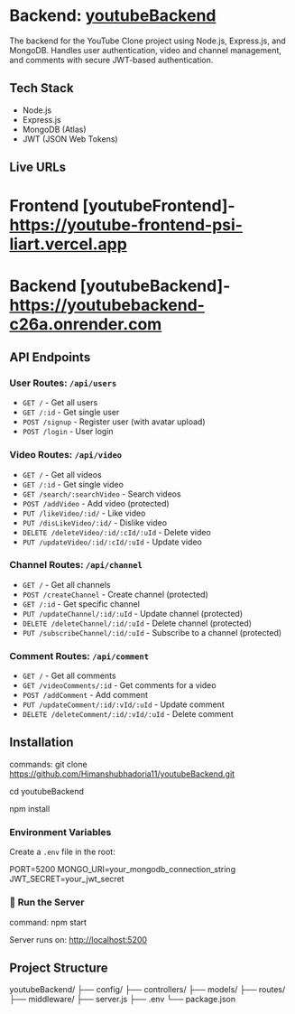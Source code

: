 # **Backend: [youtubeBackend](https://github.com/Himanshubhadoria11/youtubeBackend.git)**

The backend for the YouTube Clone project using Node.js, Express.js, and MongoDB. Handles user authentication, video and channel management, and comments with secure JWT-based authentication.

## Tech Stack
- Node.js
- Express.js
- MongoDB (Atlas)
- JWT (JSON Web Tokens)

## Live URLs

# Frontend [youtubeFrontend]-	  https://youtube-frontend-psi-liart.vercel.app
# Backend [youtubeBackend]-	  https://youtubebackend-c26a.onrender.com

## API Endpoints

### User Routes: `/api/users`
- `GET /` - Get all users
- `GET /:id` - Get single user
- `POST /signup` - Register user (with avatar upload)
- `POST /login` - User login

### Video Routes: `/api/video`
- `GET /` - Get all videos
- `GET /:id` - Get single video
- `GET /search/:searchVideo` - Search videos
- `POST /addVideo` - Add video (protected)
- `PUT /likeVideo/:id/` - Like video
- `PUT /disLikeVideo/:id/` - Dislike video
- `DELETE /deleteVideo/:id/:cId/:uId` - Delete video
- `PUT /updateVideo/:id/:cId/:uId` - Update video

### Channel Routes: `/api/channel`
- `GET /` - Get all channels
- `POST /createChannel` - Create channel (protected)
- `GET /:id` - Get specific channel
- `PUT /updateChannel/:id/:uId` - Update channel (protected)
- `DELETE /deleteChannel/:id/:uId` - Delete channel (protected)
- `PUT /subscribeChannel/:id/:uId` - Subscribe to a channel (protected)

### Comment Routes: `/api/comment`
- `GET /` - Get all comments
- `GET /videoComments/:id` - Get comments for a video
- `POST /addComment` - Add comment
- `PUT /updateComment/:id/:vId/:uId` - Update comment
- `DELETE /deleteComment/:id/:vId/:uId` - Delete comment

## Installation

commands: 
  git clone https://github.com/Himanshubhadoria11/youtubeBackend.git

  cd youtubeBackend
  
  npm install

### Environment Variables
Create a `.env` file in the root:

PORT=5200
MONGO_URI=your_mongodb_connection_string
JWT_SECRET=your_jwt_secret

### 🏃 **Run the Server**

command: npm start

Server runs on: [http://localhost:5200](http://localhost:5200)

## Project Structure

youtubeBackend/
├── config/
├── controllers/
├── models/
├── routes/
├── middleware/
├── server.js
├── .env
└── package.json


